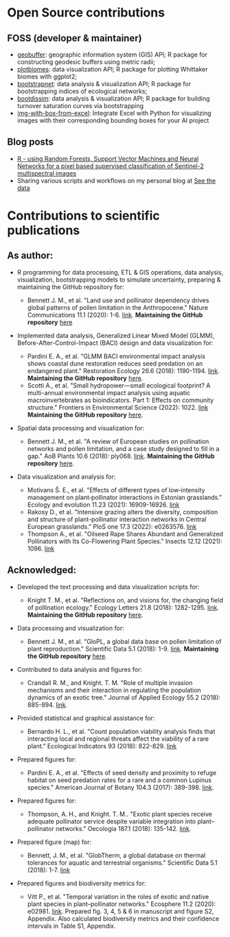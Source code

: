 # Open Source contributions

## FOSS (developer & maintainer)
-	[geobuffer](https://github.com/valentinitnelav/geobuffer): geographic information system (GIS) API; R package for constructing geodesic buffers using metric radii;
-	[plotbiomes](https://github.com/valentinitnelav/plotbiomes): data visualization API; R package for plotting Whittaker biomes with ggplot2; 
-	[bootstrapnet](https://github.com/valentinitnelav/bootstrapnet): data analysis & visualization API; R package for bootstrapping indices of ecological networks;
-	[bootdissim](https://github.com/valentinitnelav/bootdissim): data analysis & visualization API; R package for building turnover saturation curves via bootstrapping
-	[img-with-box-from-excel](https://github.com/valentinitnelav/img-with-box-from-excel): Integrate Excel with Python for visualizing images with their corresponding bounding boxes for your AI project

## Blog posts
-	[R - using Random Forests, Support Vector Machines and Neural Networks for a pixel based supervised classification of Sentinel-2 multispectral images](https://valentinitnelav.github.io/satellite-image-classification-r/)
-	Sharing various scripts and workflows on my personal blog at [See the data](https://seethedatablog.wordpress.com/)


# Contributions to scientific publications

## As author:

- R programming for data processing, ETL & GIS operations, data analysis, visualization, bootstrapping models to simulate uncertainty, preparing & maintaining the GitHub repository for: 
  - Bennett J. M., et al. "Land use and pollinator dependency drives global patterns of pollen limitation in the Anthropocene." Nature Communications 11.1 (2020): 1-6. [link](https://www.nature.com/articles/s41467-020-17751-y).
**Maintaining the GitHub repository** [here](https://github.com/idiv-biodiversity/pollen-limitation-land-use)

- Implemented data analysis, Generalized Linear Mixed Model (GLMM), Before-After-Control-Impact (BACI) design and data visualization for: 
  - Pardini E. A., et al. "GLMM BACI environmental impact analysis shows coastal dune restoration reduces seed predation on an endangered plant." Restoration Ecology 26.6 (2018): 1190-1194. [link](https://onlinelibrary.wiley.com/doi/abs/10.1111/rec.12678). 
**Maintaining the GitHub repository** [here](https://github.com/idiv-biodiversity/BACI_GLMM).
  - Scotti A., et al. "Small hydropower—small ecological footprint? A multi-annual environmental impact analysis using aquatic macroinvertebrates as bioindicators. Part 1: Effects on community structure." Frontiers in Environmental Science (2022): 1022. [link](https://www.frontiersin.org/articles/10.3389/fenvs.2022.902603/full)
**Maintaining the GitHub repository** [here](https://github.com/valentinitnelav/Saldur-ROR-analysis).

- Spatial data processing and visualization for:
  - Bennett J. M., et al. "A review of European studies on pollination networks and pollen limitation, and a case study designed to fill in a gap." AoB Plants 10.6 (2018): ply068. [link](https://doi.org/10.1093/aobpla/ply068).
**Maintaining the GitHub repository** [here](https://github.com/idiv-biodiversity/plant-pollinator-romania).

- Data visualization and analysis for:
  - Motivans Š. E., et al. "Effects of different types of low‐intensity management on plant‐pollinator interactions in Estonian grasslands." Ecology and evolution 11.23 (2021): 16909-16926. [link](https://onlinelibrary.wiley.com/doi/full/10.1002/ece3.8325)
  - Rakosy D., et al. "Intensive grazing alters the diversity, composition and structure of plant-pollinator interaction networks in Central European grasslands." PloS one 17.3 (2022): e0263576. [link](https://journals.plos.org/plosone/article?id=10.1371/journal.pone.0263576)
  - Thompson A., et al. "Oilseed Rape Shares Abundant and Generalized Pollinators with Its Co-Flowering Plant Species." Insects 12.12 (2021): 1096. [link](https://www.mdpi.com/2075-4450/12/12/1096)

## Acknowledged:

- Developed the text processing and data visualization scripts for: 
  - Knight T. M., et al. "Reflections on, and visions for, the changing field of pollination ecology." Ecology Letters 21.8 (2018): 1282-1295. [link](https://onlinelibrary.wiley.com/doi/abs/10.1111/ele.13094). 
**Maintaining the GitHub repository** [here](https://github.com/idiv-biodiversity/reflections_pollination_ecology).

- Data processing and visualization for:
  - Bennett J. M., et al. "GloPL, a global data base on pollen limitation of plant reproduction." Scientific Data 5.1 (2018): 1-9. [link](https://www.nature.com/articles/sdata2018249).
**Maintaining the GitHub repository** [here](https://github.com/idiv-biodiversity/pollen-limitation-data-descriptor).

- Contributed to data analysis and figures for: 
  - Crandall R. M., and Knight. T. M. "Role of multiple invasion mechanisms and their interaction in regulating the population dynamics of an exotic tree." Journal of Applied Ecology 55.2 (2018): 885-894. [link](https://besjournals.onlinelibrary.wiley.com/doi/abs/10.1111/1365-2664.13020).

- Provided statistical and graphical assistance for:
  - Bernardo H. L., et al. "Count population viability analysis finds that interacting local and regional threats affect the viability of a rare plant." Ecological Indicators 93 (2018): 822-829. [link](https://www.sciencedirect.com/science/article/pii/S1470160X18304345)

- Prepared figures for: 
  - Pardini E. A., et al. "Effects of seed density and proximity to refuge habitat on seed predation rates for a rare and a common Lupinus species." American Journal of Botany 104.3 (2017): 389-398. [link](https://onlinelibrary.wiley.com/doi/full/10.3732/ajb.1600290).

- Prepared figures for: 
  - Thompson, A. H., and Knight. T. M.. "Exotic plant species receive adequate pollinator service despite variable integration into plant–pollinator networks." Oecologia 187.1 (2018): 135-142. [link](https://link.springer.com/article/10.1007/s00442-018-4096-4).

- Prepared figure (map) for:
  - Bennett, J. M., et al. "GlobTherm, a global database on thermal tolerances for aquatic and terrestrial organisms." Scientific Data 5.1 (2018): 1-7. [link](https://www.nature.com/articles/sdata201822)

- Prepared figures and biodiversity metrics for: 
  - Vitt P., et al. "Temporal variation in the roles of exotic and native plant species in plant–pollinator networks." Ecosphere 11.2 (2020): e02981. [link](https://esajournals.onlinelibrary.wiley.com/doi/10.1002/ecs2.2981). 
  Prepared fig. 3, 4, 5 & 6 in manuscript and figure S2, Appendix. Also calculated biodiversity metrics and their confidence intervals in Table S1, Appendix.

